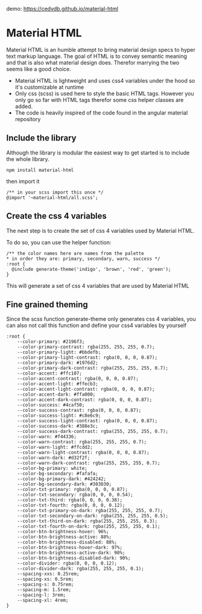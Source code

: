 
demo: https://cedvdb.github.io/material-html


# Material HTML

Material HTML is an humble attempt to bring material design specs to hyper text markup language.
The goal of HTML is to convey semantic meaning and that is also what material design does. Therefor
marrying the two seems like a good choice.

- Material HTML is lightweight and uses css4 variables under the hood so it's customizable at runtime
- Only css (scss) is used here to style the basic HTML tags. However you only go so far with HTML tags therefor
some css helper classes are added.
- The code is heavily inspired of the code found in the angular material repository

## Include the library

Although the library is modular the easiest way to get started is to include the whole library.

```
npm install material-html
```
then import it

```
/** in your scss import this once */
@import '~material-html/all.scss';
```


## Create the css 4 variables</header>

The next step is to create the set of css 4 variables used by Material HTML.


To do so, you can use the helper function:

```
/** the color names here are names from the palette
* in order they are: primary, secondary, warn, success */
:root {
  @include generate-theme('indigo', 'brown', 'red', 'green');
}

```

This will generate a set of css 4 variables that are used by Material HTML


## Fine grained theming</header>

Since the scss function generate-theme only generates css 4 variables, you can also not
call this function and define your css4 variables by yourself

```
:root {
	--color-primary: #2196f3;
	--color-primary-contrast: rgba(255, 255, 255, 0.7);
	--color-primary-light: #bbdefb;
	--color-primary-light-contrast: rgba(0, 0, 0, 0.87);
	--color-primary-dark: #1976d2;
	--color-primary-dark-contrast: rgba(255, 255, 255, 0.7);
	--color-accent: #ffc107;
	--color-accent-contrast: rgba(0, 0, 0, 0.87);
	--color-accent-light: #ffecb3;
	--color-accent-light-contrast: rgba(0, 0, 0, 0.87);
	--color-accent-dark: #ffa000;
	--color-accent-dark-contrast: rgba(0, 0, 0, 0.87);
	--color-success: #4caf50;
	--color-success-contrast: rgba(0, 0, 0, 0.87);
	--color-success-light: #c8e6c9;
	--color-success-light-contrast: rgba(0, 0, 0, 0.87);
	--color-success-dark: #388e3c;
	--color-success-dark-contrast: rgba(255, 255, 255, 0.7);
	--color-warn: #f44336;
	--color-warn-contrast: rgba(255, 255, 255, 0.7);
	--color-warn-light: #ffcdd2;
	--color-warn-light-contrast: rgba(0, 0, 0, 0.87);
	--color-warn-dark: #d32f2f;
	--color-warn-dark-contrast: rgba(255, 255, 255, 0.7);
	--color-bg-primary: white;
	--color-bg-secondary: #fafafa;
	--color-bg-primary-dark: #424242;
	--color-bg-secondary-dark: #303030;
	--color-txt-primary: rgba(0, 0, 0, 0.87);
	--color-txt-secondary: rgba(0, 0, 0, 0.54);
	--color-txt-third: rgba(0, 0, 0, 0.38);
	--color-txt-fourth: rgba(0, 0, 0, 0.12);
	--color-txt-primary-on-dark: rgba(255, 255, 255, 0.7);
	--color-txt-secondary-on-dark: rgba(255, 255, 255, 0.5);
	--color-txt-third-on-dark: rgba(255, 255, 255, 0.3);
	--color-txt-fourth-on-dark: rgba(255, 255, 255, 0.1);
	--color-btn-brightness-hover: 96%;
	--color-btn-brightness-active: 88%;
	--color-btn-brightness-disabled: 88%;
	--color-btn-brightness-hover-dark: 97%;
	--color-btn-brightness-active-dark: 90%;
	--color-btn-brightness-disabled-dark: 90%;
	--color-divider: rgba(0, 0, 0, 0.12);
	--color-divider-dark: rgba(255, 255, 255, 0.1);
	--spacing-xxs: 0.25rem;
	--spacing-xs: 0.5rem;
	--spacing-s: 0.75rem;
	--spacing-m: 1.5rem;
	--spacing-l: 3rem;
	--spacing-xl: 4rem;
}
```
